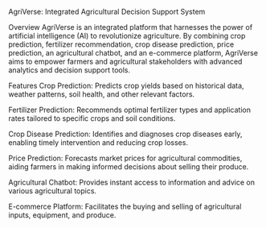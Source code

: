 AgriVerse: Integrated Agricultural Decision Support System

Overview
AgriVerse is an integrated platform that harnesses the power of artificial intelligence (AI) to revolutionize agriculture. By combining crop prediction, fertilizer recommendation, crop disease prediction, price prediction, an agricultural chatbot, and an e-commerce platform, AgriVerse aims to empower farmers and agricultural stakeholders with advanced analytics and decision support tools.


Features
Crop Prediction: Predicts crop yields based on historical data, weather patterns, soil health, and other relevant factors.

Fertilizer Prediction: Recommends optimal fertilizer types and application rates tailored to specific crops and soil conditions.

Crop Disease Prediction: Identifies and diagnoses crop diseases early, enabling timely intervention and reducing crop losses.

Price Prediction: Forecasts market prices for agricultural commodities, aiding farmers in making informed decisions about selling their produce.

Agricultural Chatbot: Provides instant access to information and advice on various agricultural topics.

E-commerce Platform: Facilitates the buying and selling of agricultural inputs, equipment, and produce.
